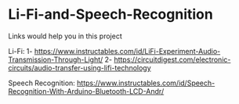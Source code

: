 # Li-Fi-and-Speech-Recognition

Links would help you in this project

Li-Fi:
       1- https://www.instructables.com/id/LiFi-Experiment-Audio-Transmission-Through-Light/
       2- https://circuitdigest.com/electronic-circuits/audio-transfer-using-lifi-technology
       
Speech Recognition: https://www.instructables.com/id/Speech-Recognition-With-Arduino-Bluetooth-LCD-Andr/



 

